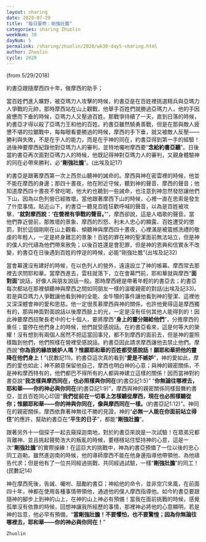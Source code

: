 ```yaml
---
layout: sharing
date: 2020-07-29
title: "每日靈修：剛強壯膽"
categories: sharing Zhuolin
weekNum: 30
dayNum: 5
permalink: /sharing/zhuolin/2020/wk30-day5-sharing.html
author: Zhuolin
cycle: 2020
---
```

(from 5/29/2018)

約書亞跟隨摩西四十年，做摩西的助手；  

當百姓們進入曠野，被亞瑪力人攻擊的時候，約書亞是在百姓裡挑選精兵與亞瑪力人爭戰的元帥，那時摩西站在山上觀戰，他舉手百姓們就勝過亞瑪力人，他的手因疲憊而下垂的時候，亞瑪力人又壓過百姓。那戰爭持續了一天，直到日落的時候，約書亞才得以殺了亞瑪力王和他的百姓。約書亞雖然驍勇善戰，但是在那與敵人疲憊不堪的拉鋸戰中，每每眼看要勝過的時候，摩西的手下垂，就又被敵人反壓——勝利與失敗，不是在乎人的能力，而是在乎神的同在，約書亞得到第一手的經驗！過後神要摩西紀錄他對亞瑪力人的審判，並特地囑咐摩西要“**念給約書亞聽**”。日後當約書亞再次面對亞瑪力人的時候，他既記得神對亞瑪力人的審判，又親身體驗神的同在必帶來勝利，必“**剛強壯膽**”。(出埃及記17)  

約書亞是跟著摩西第一次上西奈山聽神的誡命的。摩西與神在密雲裡的時候，他並不能在摩西的身邊；那四十晝夜，他在附近守候，聽到神的聲音、摩西的聲音；他知道摩西四十晝夜不曾吃喝，他大約也聽到一些誡命，也注意到神忽然發怒讓他們下山，因為以色列營已經敗壞。當他跟著摩西下山的時候，心裡一直在思索是發生了什麼事情。貼近山下，約書亞一聽見百姓狂歡呼喊的聲音，以為是百姓被攻擊，“**就對摩西說：‘在營裡有爭戰的聲音。’**”，摩西卻說，這是人唱歌的聲音。當他們靠近營前，那敗壞的景象、摩西的烈怒、利未人忠心的顯露、百姓遭受的懲罰，對於這個剛剛在山上觀看、傾聽神與摩西四十晝夜，心裡滿是被震撼洗禮的敬虔的年輕人，一定是終身難忘的景象！百姓的罪在神的聖潔面前無法站立，但是神的僕人的代禱為他們帶來赦免；以後百姓還是會犯罪，但是神的恩典和信實永不改變，約書亞在日後遇到百姓的悖逆的時候，必能“剛強壯膽”(出埃及記32)  

當會幕還沒有建好的時候，在以色列人的營外，遠遠設立了神的帳幕。摩西常去那裡去求問耶和華。當摩西進去，雲柱就落下，立在會幕門前，耶和華就與摩西“**面對面**”說話，好像人與朋友說話一般。那時摩西總是帶著年輕的約書亞去；約書亞每次都站在那裡傾聽神與摩西之間如同朋友一樣的溫暖親密的對話(出埃及記33)。若是與亞瑪力人爭戰讓他看到神的全能、金牛犢的事件讓他看到神的聖潔、這裡他又深深體會神的愛和恩慈。他一定很羨慕摩西與神的關係，也許他覺得這是摩西獨有的，那與神面對面說話以後摩西臉上的光，一定是沒有任何其他人能得到的！因此神要摩西招聚長老中的七十個人，要將摩西“**身上的靈分賜給他們**”，分擔摩西的重任；靈停在他們身上的時候，他們就受感說話。在約書亞看來，這是何等大的榮耀！沒有想到有兩個人居然不把這當回事兒，都不到摩西的面前去，但是神的靈照樣臨到他們，他們照樣在營裡受感說話。約書亞因此請求摩西讓他去禁止他們。摩西說“**你為我的緣故嫉妒人嗎？惟願耶和華的百姓都受感說話！願耶和華把他的靈降在他們身上！**”(民數記11)。約書亞這次真的看到“**愛是不嫉妒**”，神的愛如此，摩西的愛也如此；神不願意保留他自己，摩西也明白神的心意；與神的親密關係，不是神和摩西特有的，他們都巴不得所有的人都與神建立這樣的關係！因而當神對約書亞說“**我怎樣與摩西同在，也必照樣與你同在**(約書亞記1:5)” “**你無論往哪裡去，耶和華——你的神必與你同在**(約書亞記1:9)”，摩西與神的親密關係同樣鼓舞約書亞，並且百姓同心印證“**我們從前在一切事上怎樣聽從摩西，現在也必照樣聽從你；惟願耶和華——你的神與你同在，像與摩西同在一樣。**(約書亞記1:12)”。神同在的親密關係，摩西依靠著神無往不勝的見證，神的“**必無一人能在你面前站立得住**”的應許，幫助約書亞在“**平生的日子**”，都能“**剛強壯膽**”。  

跟著另外十一個探子一起去窺探迦南地，對於約書亞來說是一次試驗！在眾弟兄都背離神、並且挑起聲勢浩大的叛亂的時候，要穩穩站住堅持神的心意，這是一次“**剛強壯膽**”的實際操練！在這巨大的挑戰中，神為約書亞預備了一位以後的忠心同工迦勒。雖然進迦南的時候，他的導師摩西不能在他身邊指導他帶領他、為他禱告代求；但是他有了一位共同經過挑戰、共同經過試驗，一樣“**剛強壯膽**”的同工！(民數記14)  

神在摩西死後，告誡、囑咐、鼓勵約書亞；神給他的命令，並非空穴來風，在前面四十年，神都在使用各種事情帶領他，通過他的僕人摩西指導他。如今約書亞要跟隨神的腳步上到神的山上，在神的山上神必有預備！當我在面前挑戰的時候，感覺孤單沒有依靠的時候，回想神讓我所經歷的事情，那裡神必將他的心意顯明，若是神的旨意，他必早有預備，“**當剛強壯膽！不要懼怕，也不要驚惶；因為你無論往哪裡去，耶和華——你的神必與你同在！**”  

`Zhuolin`  
